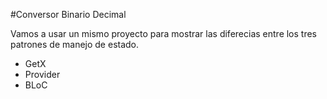 #Conversor Binario Decimal

Vamos a usar un mismo proyecto para mostrar las diferecias entre los tres patrones de manejo de estado.

- GetX
- Provider
- BLoC
